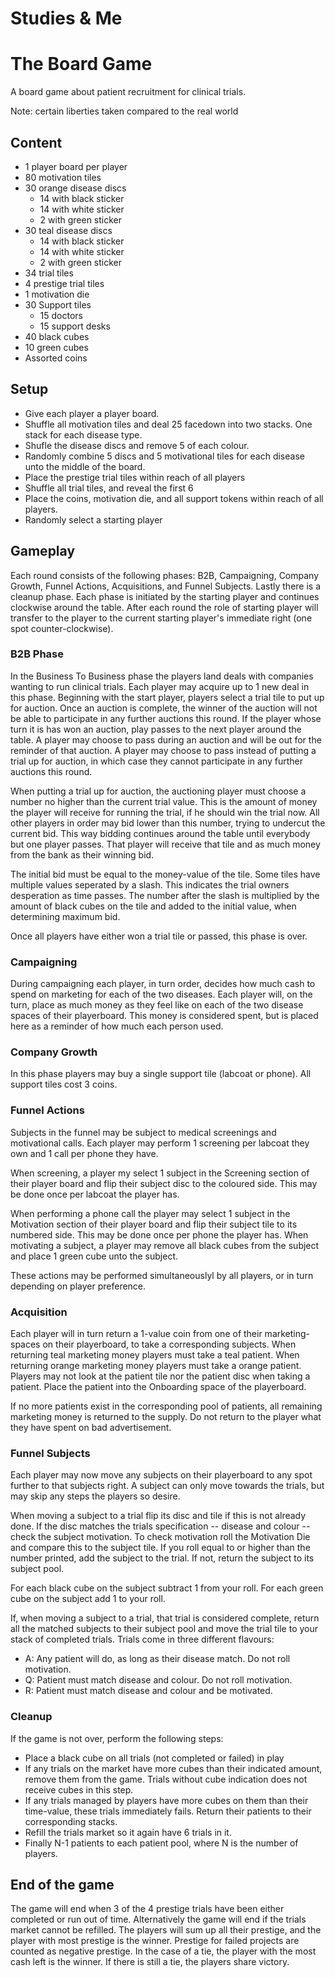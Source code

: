# Studies & Me
# The Board Game

A board game about patient recruitment for clinical trials.

Note: certain liberties taken compared to the real world

## Content

* 1 player board per player
* 80 motivation tiles
* 30 orange disease discs
	* 14 with black sticker
	* 14 with white sticker
	* 2 with green sticker
* 30 teal disease discs
	* 14 with black sticker
	* 14 with white sticker
	* 2 with green sticker
* 34 trial tiles
* 4 prestige trial tiles
* 1 motivation die
* 30 Support tiles
	* 15 doctors
	* 15 support desks
* 40 black cubes
* 10 green cubes
* Assorted coins

## Setup

* Give each player a player board.
* Shuffle all motivation tiles and deal 25 facedown into two stacks. One stack for each disease type.
* Shufle the disease discs and remove 5 of each colour.
* Randomly combine 5 discs and 5 motivational tiles for each disease unto the middle of the board.
* Place the prestige trial tiles within reach of all players
* Shuffle all trial tiles, and reveal the first 6
* Place the coins, motivation die, and all support tokens within reach of all players.
* Randomly select a starting player

## Gameplay
Each round consists of the following phases: B2B, Campaigning, Company Growth, Funnel Actions, Acquisitions, and Funnel Subjects.
Lastly there is a cleanup phase.
Each phase is initiated by the starting player and continues clockwise around the table.
After each round the role of starting player will transfer to the player to the current starting player's immediate right (one spot counter-clockwise).

### B2B Phase
In the Business To Business phase the players land deals with companies wanting to run clinical trials.
Each player may acquire up to 1 new deal in this phase.
Beginning with the start player, players select a trial tile to put up for auction.
Once an auction is complete, the winner of the auction will not be able to participate in any further auctions this round.
If the player whose turn it is has won an auction, play passes to the next player around the table.
A player may choose to pass during an auction and will be out for the reminder of that auction.
A player may choose to pass instead of putting a trial up for auction, in which case they cannot participate in any further auctions this round.

When putting a trial up for auction, the auctioning player must choose a number no higher than the current trial value.
This is the amount of money the player will receive for running the trial, if he should win the trial now.
All other players in order may bid lower than this number, trying to undercut the current bid.
This way bidding continues around the table until everybody but one player passes.
That player will receive that tile and as much money from the bank as their winning bid.

The initial bid must be equal to the money-value of the tile.
Some tiles have multiple values seperated by a slash.
This indicates the trial owners desperation as time passes.
The number after the slash is multiplied by the amount of black cubes on the tile and added to the initial value, when determining maximum bid.

Once all players have either won a trial tile or passed, this phase is over.

### Campaigning
During campaigning each player, in turn order, decides how much cash to spend on marketing for each of the two diseases.
Each player will, on the turn, place as much money as they feel like on each of the two disease spaces of their playerboard.
This money is considered spent, but is placed here as a reminder of how much each person used.

### Company Growth
In this phase players may buy a single support tile (labcoat or phone).
All support tiles cost 3 coins.

### Funnel Actions
Subjects in the funnel may be subject to medical screenings and motivational calls.
Each player may perform 1 screening per labcoat they own and 1 call per phone they have.

When screening, a player my select 1 subject in the Screening section of their player board and flip their subject disc to the coloured side.
This may be done once per labcoat the player has.

When performing a phone call the player may select 1 subject in the Motivation section of their player board and flip their subject tile to its numbered side.
This may be done once per phone the player has.
When motivating a subject, a player may remove all black cubes from the subject and place 1 green cube unto the subject.

These actions may be performed simultaneouslyl by all players, or in turn depending on player preference.

### Acquisition
Each player will in turn return a 1-value coin from one of their marketing-spaces on their playerboard, to take a corresponding subjects.
When returning teal marketing money players must take a teal patient.
When returning orange marketing money players must take a orange patient.
Players may not look at the patient tile nor the patient disc when taking a patient.
Place the patient into the Onboarding space of the playerboard.

If no more patients exist in the corresponding pool of patients, all remaining marketing money is returned to the supply.
Do not return to the player what they have spent on bad advertisement.

### Funnel Subjects
Each player may now move any subjects on their playerboard to any spot further to that subjects right.
A subject can only move towards the trials, but may skip any steps the players so desire.

When moving a subject to a trial flip its disc and tile if this is not already done.
If the disc matches the trials specification -- disease and colour -- check the subject motivation.
To check motivation roll the Motivation Die and compare this to the subject tile.
If you roll equal to or higher than the number printed, add the subject to the trial.
If not, return the subject to its subject pool.

For each black cube on the subject subtract 1 from your roll.
For each green cube on the subject add 1 to your roll.

If, when moving a subject to a trial, that trial is considered complete, return all the matched subjects to their subject pool and move the trial tile to your stack of completed trials.
Trials come in three different flavours:
* A: Any patient will do, as long as their disease match. Do not roll motivation.
* Q: Patient must match disease and colour. Do not roll motivation.
* R: Patient must match disease and colour and be motivated.

### Cleanup
If the game is not over, perform the following steps:

* Place a black cube on all trials (not completed or failed) in play
* If any trials on the market have more cubes than their indicated amount, remove them from the game. Trials without cube indication does not receive cubes in this step.
* If any trials managed by players have more cubes on them than their time-value, these trials immediately fails. Return their patients to their corresponding stacks.
* Refill the trials market so it again have 6 trials in it.
* Finally N-1 patients to each patient pool, where N is the number of players.

## End of the game
The game will end when 3 of the 4 prestige trials have been either completed or run out of time.
Alternatively the game will end if the trials market cannot be refilled.
The players will sum up all their prestige, and the player with most prestige is the winner.
Prestige for failed projects are counted as negative prestige.
In the case of a tie, the player with the most cash left is the winner.
If there is still a tie, the players share victory.
